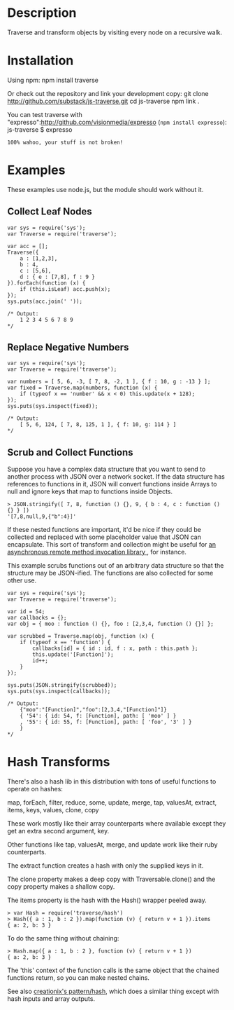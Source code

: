 Description
===========
Traverse and transform objects by visiting every node on a recursive walk.

Installation
============

Using npm:
    npm install traverse

Or check out the repository and link your development copy:
    git clone http://github.com/substack/js-traverse.git
    cd js-traverse
    npm link .

You can test traverse with "expresso":http://github.com/visionmedia/expresso
(`npm install expresso`):
    js-traverse $ expresso
    
    100% wahoo, your stuff is not broken!
    

Examples
========

These examples use node.js, but the module should work without it.

Collect Leaf Nodes
------------------
    var sys = require('sys');
    var Traverse = require('traverse');
    
    var acc = [];
    Traverse({
        a : [1,2,3],
        b : 4,
        c : [5,6],
        d : { e : [7,8], f : 9 }
    }).forEach(function (x) {
        if (this.isLeaf) acc.push(x);
    });
    sys.puts(acc.join(' '));
    
    /* Output:
        1 2 3 4 5 6 7 8 9
    */

Replace Negative Numbers
------------------------
    var sys = require('sys');
    var Traverse = require('traverse');
    
    var numbers = [ 5, 6, -3, [ 7, 8, -2, 1 ], { f : 10, g : -13 } ];
    var fixed = Traverse.map(numbers, function (x) {
        if (typeof x == 'number' && x < 0) this.update(x + 128);
    });
    sys.puts(sys.inspect(fixed));
    
    /* Output:
        [ 5, 6, 124, [ 7, 8, 125, 1 ], { f: 10, g: 114 } ]
    */

Scrub and Collect Functions
---------------------------

Suppose you have a complex data structure that you want to send to another
process with JSON over a network socket. If the data structure has references to
functions in it, JSON will convert functions inside Arrays to null and ignore
keys that map to functions inside Objects.

    > JSON.stringify([ 7, 8, function () {}, 9, { b : 4, c : function () {} } ])
    '[7,8,null,9,{"b":4}]'

If these nested functions are important, it'd be nice if they could be collected
and replaced with some placeholder value that JSON can encapsulate. This sort of
transform and collection might be useful for
[an asynchronous remote method invocation library
](http://github.com/substack/dnode), for instance.

This example scrubs functions out of an arbitrary data structure so that the
structure may be JSON-ified. The functions are also collected for some other
use.
    
    var sys = require('sys');
    var Traverse = require('traverse');
    
    var id = 54;
    var callbacks = {};
    var obj = { moo : function () {}, foo : [2,3,4, function () {}] };
    
    var scrubbed = Traverse.map(obj, function (x) {
        if (typeof x == 'function') {
            callbacks[id] = { id : id, f : x, path : this.path };
            this.update('[Function]');
            id++;
        }
    });
    
    sys.puts(JSON.stringify(scrubbed));
    sys.puts(sys.inspect(callbacks));
    
    /* Output:
        {"moo":"[Function]","foo":[2,3,4,"[Function]"]}
        { '54': { id: 54, f: [Function], path: [ 'moo' ] }
        , '55': { id: 55, f: [Function], path: [ 'foo', '3' ] }
        }
    */

Hash Transforms
===============

There's also a hash lib in this distribution with tons of useful functions to
operate on hashes:

map, forEach, filter, reduce, some, update, merge, tap, valuesAt, extract,
items, keys, values, clone, copy

These work mostly like their array counterparts where available except they get
an extra second argument, key.

Other functions like tap, valuesAt, merge, and update work like their ruby
counterparts.

The extract function creates a hash with only the supplied keys in it.

The clone property makes a deep copy with Traversable.clone() and the copy
property makes a shallow copy.

The items property is the hash with the Hash() wrapper peeled away.




    > var Hash = require('traverse/hash')
    > Hash({ a : 1, b : 2 }).map(function (v) { return v + 1 }).items
    { a: 2, b: 3 }
    
To do the same thing without chaining:

    > Hash.map({ a : 1, b : 2 }, function (v) { return v + 1 })
    { a: 2, b: 3 }

The 'this' context of the function calls is the same object that the chained
functions return, so you can make nested chains.

See also [creationix's pattern/hash](http://github.com/creationix/pattern),
which does a similar thing except with hash inputs and array outputs.
